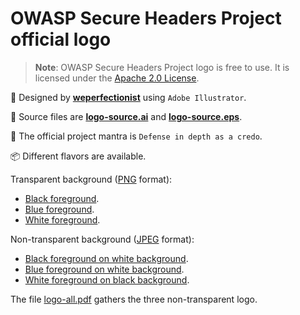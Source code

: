 # OWASP Secure Headers Project official logo

> **Note**: OWASP Secure Headers Project logo is free to use. It is licensed under the [Apache 2.0 License](https://www.apache.org/licenses/LICENSE-2.0).

🎨 Designed by **[weperfectionist](https://www.fiverr.com/weperfectionist)** using `Adobe Illustrator`.

🧾 Source files are **[logo-source.ai](logo-source.ai)** and **[logo-source.eps](logo-source.eps)**.

💬 The official project mantra is `Defense in depth as a credo`.

📦 Different flavors are available.

Transparent background ([PNG](https://www.adobe.com/creativecloud/file-types/image/raster/png-file.html) format):

* [Black foreground](logo-black-on-transparent.png).
* [Blue foreground](logo-blue-on-transparent.png).
* [White foreground](logo-white-on-transparent.png).

Non-transparent background ([JPEG](https://www.adobe.com/creativecloud/file-types/image/raster/jpeg-file.html) format):

* [Black foreground on white background](logo-black-on-white.jpg).
* [Blue foreground on white background](logo-blue-on-white.jpg).
* [White foreground on black background](logo-white-on-black.jpg).

The file [logo-all.pdf](logo-all.pdf) gathers the three non-transparent logo.



